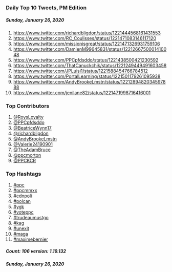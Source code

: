 ### Daily Top 10 Tweets, PM Edition
##### Sunday, January 26, 2020
 1) https://www.twitter.com/richardbligdon/status/1221444568161431553
 2) https://www.twitter.com/RC_Coulisses/status/1221471083146117120
 3) https://www.twitter.com/missionisgreat/status/1221471326931759106
 4) https://www.twitter.com/DamienM99645831/status/1221266750001410048
 5) https://www.twitter.com/PPCpfdsddo/status/1221438500421230592
 6) https://www.twitter.com/ThatCanuckchik/status/1221249449491603458
 7) https://www.twitter.com/JPLuisi1/status/1221588454766784512
 8) https://www.twitter.com/PortalLearning/status/1221501179261095938
 9) https://www.twitter.com/AndyBrookeLmstn/status/1221289482034597888
10) https://www.twitter.com/jenilane82/status/1221471998716416001

### Top Contributors
  1) [@RoysLoyalty](https://www.twitter.com/RoysLoyalty)
  2) [@PPCpfdsddo](https://www.twitter.com/PPCpfdsddo)
  3) [@BeatriceWynn17](https://www.twitter.com/BeatriceWynn17)
  4) [@richardbligdon](https://www.twitter.com/richardbligdon)
  5) [@AndyBrookeLmstn](https://www.twitter.com/AndyBrookeLmstn)
  6) [@Valerie24190901](https://www.twitter.com/Valerie24190901)
  7) [@TheAdamBruce](https://www.twitter.com/TheAdamBruce)
  8) [@ppcmorton](https://www.twitter.com/ppcmorton)
  9) [@PPCKCR](https://www.twitter.com/PPCKCR)


### Top Hashtags

  1) [#ppc](https://www.twitter.com/hashtag/ppc)
  2) [#ppcmmxx](https://www.twitter.com/hashtag/ppcmmxx)
  3) [#cdnpoli](https://www.twitter.com/hashtag/cdnpoli)
  4) [#polcan](https://www.twitter.com/hashtag/polcan)
  5) [#ygk](https://www.twitter.com/hashtag/ygk)
  6) [#voteppc](https://www.twitter.com/hashtag/voteppc)
  7) [#trudeaumustgo](https://www.twitter.com/hashtag/trudeaumustgo)
  8) [#kag](https://www.twitter.com/hashtag/kag)
  9) [#unexit](https://www.twitter.com/hashtag/unexit)
 10) [#maga](https://www.twitter.com/hashtag/maga)
 11) [#maximebernier](https://www.twitter.com/hashtag/maximebernier)

##### Count: 106	version: 1.19.132
##### Sunday, January 26, 2020

